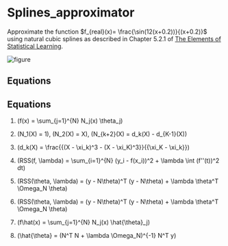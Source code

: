 # Splines_approximator

Approximate the function  $f_{real}(x)= \frac{\sin(12(x+0.2))}{(x+0.2)}$ using natural cubic splines as described in Chapter 5.2.1 of [The Elements of Statistical Learning](https://link.springer.com/book/10.1007/978-0-387-84858-7).


![figure](https://github.com/antvas98/Splines_approximator/assets/115734703/bb5c8322-ba0c-4144-a47d-6ef6ca802fe2)

## Equations

## Equations

1. \(f(x) = \sum_{j=1}^{N} N_j(x) \theta_j\)

2. \(N_1(X) = 1\), \(N_2(X) = X\), \(N_{k+2}(X) = d_k(X) - d_{K-1}(X)\)

3. \(d_k(X) = \frac{{(X - \xi_k)^3 - (X - \xi_K)^3}}{{\xi_K - \xi_k}}\)

4. \(RSS(f, \lambda) = \sum_{i=1}^{N} (y_i - f(x_i))^2 + \lambda \int (f''(t))^2 dt\)

5. \(RSS(\theta, \lambda) = (y - N\theta)^T (y - N\theta) + \lambda \theta^T \Omega_N \theta\)

6. \(RSS(\theta, \lambda) = (y - N\theta)^T (y - N\theta) + \lambda \theta^T \Omega_N \theta\)

7. \(f\hat(x) = \sum_{j=1}^{N} N_j(x) \hat{\theta}_j\)

8. \(\hat{\theta} = (N^T N + \lambda \Omega_N)^{-1} N^T y\)
